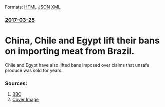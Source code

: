 
Formats: [HTML](/news/2017/03/25/china-chile-and-egypt-lift-their-bans-on-importing-meat-from-brazil.html)  [JSON](/news/2017/03/25/china-chile-and-egypt-lift-their-bans-on-importing-meat-from-brazil.json)  [XML](/news/2017/03/25/china-chile-and-egypt-lift-their-bans-on-importing-meat-from-brazil.xml)  

### [2017-03-25](/news/2017/03/25/index.md)

# China, Chile and Egypt lift their bans on importing meat from Brazil. 

Chile and Egypt have also lifted bans imposed over claims that unsafe produce was sold for years.


### Sources:

1. [BBC](http://www.bbc.com/news/world-latin-america-39394937)
1. [Cover Image](http://ichef-1.bbci.co.uk/news/1024/cpsprodpb/0C13/production/_95319030_mediaitem95319029.jpg)
